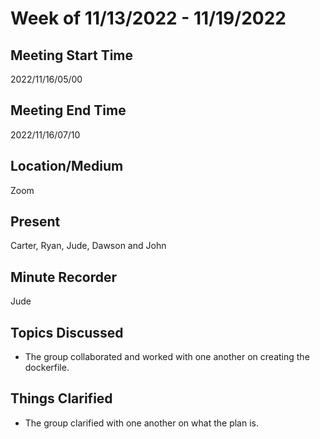 # Week of 11/13/2022 - 11/19/2022

## Meeting Start Time
2022/11/16/05/00

## Meeting End Time
2022/11/16/07/10

## Location/Medium
Zoom

## Present
Carter, Ryan, Jude, Dawson and John

## Minute Recorder
Jude

## Topics Discussed
- The group collaborated and worked with one another on creating the dockerfile.

## Things Clarified
- The group clarified with one another on what the plan is.
